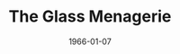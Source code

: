 ---
title: The Glass Menagerie
date: 1966-01-07
closing_date: 1966-01-18
layout: productions
playbill:
Theatre: Theatre Jacksonville
Venue: Little Theatre
cast:
- The Mother: Julie Haydon
- The Son: Michael Hall
- Her Daughter: Ronnie Rosebaum
- The Gentleman Caller: Jerry Allen
crew:
- Director: George Ballis
- Production Designer: Larry Riddle
- Stage Manager: Thelma Baker
- Assistant Stage Manager: Terry McIntyre
- Lighting: Peggy Miller
- Make-up:
  - Mrs. Sidney Backer
  - Doris Thornhill
- Costumes:
  - Gwen Nearhoof
  - Marhta Gilliat
- Properties:
  - Ellen Black
  - Gladys Dale
  - Joanna Coburn
  - Carolyn Lieder
  - Esther Barnes
- Sound:
  - Dave Kent
  - Marshall Grauer
- Set Crew:
  - Bob Agnew
  - Marshall Grauer
  - Sid Backer
  - Gwyda Agnew
  - Annette Grauer
  - Gladys Witten
  - David Witten
  - Gladys Dale
  - Sherri Baker
  - Tootsie Backer
  - Hal Nearhoof
  - Peter Bradford
---